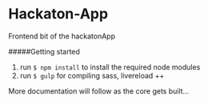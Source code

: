 Hackaton-App
========
Frontend bit of the hackatonApp

#####Getting started
1. run <code>$ npm install</code> to install the required node modules
2. run <code>$ gulp</code> for compiling sass, livereload ++

More documentation will follow as the core gets built...